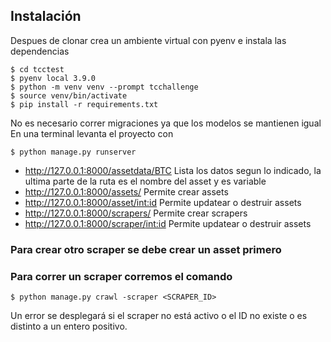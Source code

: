 ## Instalación

Despues de clonar crea un ambiente virtual con pyenv e instala las dependencias

```shell
$ cd tcctest
$ pyenv local 3.9.0
$ python -m venv venv --prompt tcchallenge
$ source venv/bin/activate
$ pip install -r requirements.txt
```

No es necesario correr migraciones ya que los modelos se mantienen igual
En una terminal levanta el proyecto con

```shell
$ python manage.py runserver
```

- http://127.0.0.1:8000/assetdata/BTC Lista los datos segun lo indicado, la ultima parte de la ruta es el nombre del asset y es variable
- http://127.0.0.1:8000/assets/ Permite crear assets
- http://127.0.0.1:8000/asset/<int:id> Permite updatear o destruir assets
- http://127.0.0.1:8000/scrapers/ Permite crear scrapers
- http://127.0.0.1:8000/scraper/<int:id> Permite updatear o destruir assets

### Para crear otro scraper se debe crear un asset primero

### Para correr un scraper corremos el comando

```shell
$ python manage.py crawl -scraper <SCRAPER_ID>
```

Un error se desplegará si el scraper no está activo o el ID no existe o es distinto a un entero positivo.
